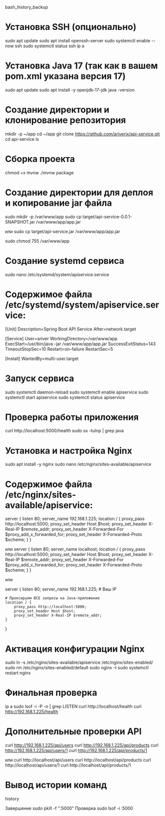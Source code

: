 bash_history_backup
# Установка SSH (опционально)
sudo apt update
sudo apt install openssh-server
sudo systemctl enable --now ssh
sudo systemctl status ssh
ip a

# Установка Java 17 (так как в вашем pom.xml указана версия 17)
sudo apt update
sudo apt install -y openjdk-17-jdk
java -version

# Создание директории и клонирование репозитория
mkdir -p ~/app
cd ~/app
git clone https://github.com/ariverix/api-service.git
cd api-service
ls

# Сборка проекта
chmod +x mvnw
./mvnw package

# Создание директории для деплоя и копирование jar файла
sudo mkdir -p /var/www/app
sudo cp target/api-service-0.0.1-SNAPSHOT.jar /var/www/app/app.jar        

или 
sudo cp target/api-service.jar /var/www/app/app.jar

sudo chmod 755 /var/www/app

# Создание systemd сервиса
sudo nano /etc/systemd/system/apiservice.service

# Содержимое файла /etc/systemd/system/apiservice.service:
[Unit]
Description=Spring Boot API Service
After=network.target

[Service]
User=ariver
WorkingDirectory=/var/www/app
ExecStart=/usr/bin/java -jar /var/www/app/app.jar
SuccessExitStatus=143
TimeoutStopSec=10
Restart=on-failure
RestartSec=5

[Install]
WantedBy=multi-user.target

# Запуск сервиса
sudo systemctl daemon-reload
sudo systemctl enable apiservice
sudo systemctl start apiservice
sudo systemctl status apiservice

# Проверка работы приложения
curl http://localhost:5000/health
sudo ss -tulnp | grep java

# Установка и настройка Nginx
sudo apt install -y nginx
sudo nano /etc/nginx/sites-available/apiservice

# Содержимое файла /etc/nginx/sites-available/apiservice:
server {
    listen 80;
    server_name 192.168.1.225;
    location / {
        proxy_pass http://localhost:5000;
        proxy_set_header Host $host;
        proxy_set_header X-Real-IP $remote_addr;
        proxy_set_header X-Forwarded-For $proxy_add_x_forwarded_for;
        proxy_set_header X-Forwarded-Proto $scheme;
    }
}

или
server {
    listen 80;
    server_name localhost;
    location / {
        proxy_pass http://localhost:5000;
        proxy_set_header Host $host;
        proxy_set_header X-Real-IP $remote_addr;
        proxy_set_header X-Forwarded-For $proxy_add_x_forwarded_for;
        proxy_set_header X-Forwarded-Proto $scheme;
    }
}

или

server {
    listen 80;
    server_name 192.168.1.225;  # Ваш IP

    # Проксируем ВСЕ запросы на Java-приложение
    location / {
        proxy_pass http://localhost:5000;
        proxy_set_header Host $host;
        proxy_set_header X-Real-IP $remote_addr;
    }
}

# Активация конфигурации Nginx
sudo ln -s /etc/nginx/sites-available/apiservice /etc/nginx/sites-enabled/
sudo rm /etc/nginx/sites-enabled/default
sudo nginx -t
sudo systemctl restart nginx

# Финальная проверка
ip a
sudo lsof -i -P -n | grep LISTEN
curl http://localhost/health
curl http://192.168.1.225/health

# Дополнительные проверки API
curl http://192.168.1.225/api/users
curl http://192.168.1.225/api/products
curl http://192.168.1.225/api/users/1
curl http://192.168.1.225/api/products/1

или
curl http://localhost/api/users
curl http://localhost/api/products
curl http://localhost/api/users/1
curl http://localhost/api/products/1


# Вывод истории команд
history

Завершение
sudo pkill -f ":5000"
Проверка
sudo lsof -i :5000
